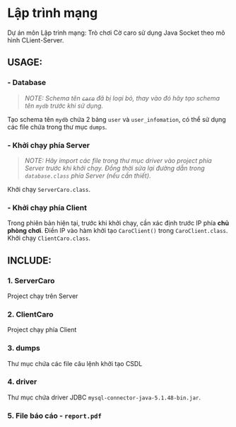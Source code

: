 # Lập trình mạng
Dự án môn Lập trình mạng: Trò chơi Cờ caro sử dụng Java Socket theo mô hình CLient-Server.

## USAGE:
### - Database
> *NOTE:  Schema tên ~~`caro`~~ đã bị loại bỏ, thay vào đó hãy tạo schema tên `mydb` trước khi sử dụng.*

Tạo schema tên `mydb` chứa 2 bảng `user` và `user_infomation`, có thể sử dụng các file chứa trong thư mục `dumps`.

### - Khởi chạy phía Server
> *NOTE: Hãy import các file trong thư mục driver vào project phía Server trước khi khởi chạy. Đồng thời sửa lại đường dẫn trong `database.class` phía Server (nếu cần thiết)*.

Khởi chạy `ServerCaro.class`.

### - Khởi chạy phía Client
Trong phiên bản hiện tại, trước khi khởi chạy, cần xác định trước IP phía **chủ phòng chơi**. Điền IP vào hàm khởi tạo `CaroClient()` trong `CaroClient.class`. Khởi chạy `ClientCaro.class`.

## INCLUDE:
### 1. ServerCaro
Project chạy trên Server
### 2. ClientCaro
Project chạy phía Client
### 3. dumps
Thư mục chứa các file câu lệnh khởi tạo CSDL
### 4. driver
Thư mục chứa driver JDBC `mysql-connector-java-5.1.48-bin.jar`.
### 5. File báo cáo - `report.pdf`
